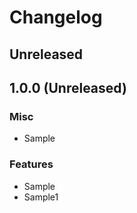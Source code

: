 # Changelog

## Unreleased

## 1.0.0 (Unreleased)

### Misc
- Sample

### Features
- Sample
- Sample1
